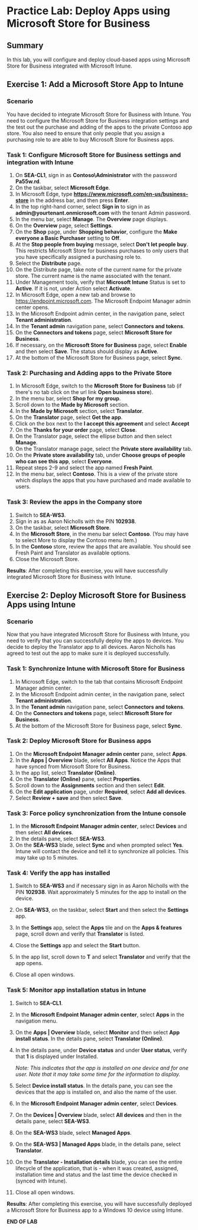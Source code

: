 # Practice Lab: Deploy Apps using Microsoft Store for Business

## Summary

In this lab, you will configure and deploy cloud-based apps using Microsoft Store for Business integrated with Microsoft Intune.

## Exercise 1: Add a Microsoft Store App to Intune

### Scenario

You have decided to integrate Microsoft Store for Business with Intune. You need to configure the Microsoft Store for Business integration settings and the test out the purchase and adding of the apps to the private Contoso app store. You also need to ensure that only people that you assign a purchasing role to are able to buy Microsoft Store for Business apps.

### Task 1: Configure Microsoft Store for Business settings and integration with Intune

1. On **SEA-CL1**, sign in as **Contoso\\Administrator** with the password **Pa55w.rd**.
2. On the taskbar, select **Microsoft Edge**.
3. In Microsoft Edge, type **https://www.microsoft.com/en-us/business-store** in the address bar, and then press **Enter**. 
4. In the top right-hand corner, select **Sign in** to sign in as **admin\@yourtenant.onmicrosoft.com** with the tenant Admin password. 
5. In the menu bar, select **Manage**. The **Overview** page displays.
6. On the **Overview** page, select **Settings**.
7. On the **Shop** page, under **Shopping behavior**, configure the **Make everyone a Basic Purchaser** setting to **Off**. 
8. At the **Stop people from buying** message, select **Don't let people buy**. This restricts Microsoft Store for business purchases to only users that you have specifically assigned a purchasing role to.
9. Select the **Distribute** page.
10. On the Distribute page, take note of the current name for the private store. The current name is the name associated with the tenant.
11. Under Management tools, verify that **Microsoft Intune** Status is set to **Active**. If it is not, under Action select **Activate**.
12. In Microsoft Edge, open a new tab and browse to https://endpoint.microsoft.com. The Microsoft Endpoint Manager admin center opens.
13. In the Microsoft Endpoint admin center, in the navigation pane, select **Tenant administration**.
14. In the **Tenant admin** navigation pane, select **Connectors and tokens**.
15. On the **Connectors and tokens** page, select **Microsoft Store for Business**. 
16. If necessary, on the **Microsoft Store for Business** page, select **Enable** and then select **Save**. The status should display as **Active**.
17. At the bottom of the Microsoft Store for Business page, select **Sync**.

### Task 2: Purchasing and Adding apps to the Private Store 

1.  In Microsoft Edge, switch to the **Microsoft Store for Business** tab (if there's no tab click on the url link **Open business store**).
2.  In the menu bar, select **Shop for my group**.
3.  Scroll down to the **Made by Microsoft** section.
4.  In the **Made by Microsoft** section, select **Translator**.
5.  On the **Translator** page, select **Get the app**.
6.  Click on the box next to the **I accept this agreement** and select **Accept**
7.  On the **Thanks for your order** page, select **Close**.
8.  On the Translator page, select the ellipse button and then select **Manage**.
9.  On the Translator manage page, select the **Private store availability** tab.
10.  On the **Private store availability** tab, under **Choose groups of people who can see this app**, select **Everyone**.
11.  Repeat steps 2-9 and select the app named **Fresh Paint**.
12.  In the menu bar, select **Contoso**. This is a view of the private store which displays the apps that you have purchased and made available to users.

### Task 3: Review the apps in the Company store

1.  Switch to **SEA-WS3**.
2.  Sign in as as Aaron Nicholls with the PIN **102938**. 
3.  On the taskbar, select **Microsoft Store**.
4.  In the **Microsoft Store**, in the menu bar select **Contoso**. (You may have to select More to display the Contoso menu item.)
5.  In the **Contoso** store, review the apps that are available. You should see Fresh Paint and Translator as available options.
6.  Close the Microsoft Store.

**Results**: After completing this exercise, you will have successfully integrated Microsoft Store for Business with Intune.

## Exercise 2: Deploy Microsoft Store for Business Apps using Intune

### Scenario

Now that you have integrated Microsoft Store for Business with Intune, you need to verify that you can successfully deploy the apps to devices. You decide to deploy the Translator app to all devices. Aaron Nicholls has agreed to test out the app to make sure it is deployed successfully.

### Task 1: Synchronize Intune with Microsoft Store for Business

1.  In Microsoft Edge, switch to the tab that contains Microsoft Endpoint Manager admin center.
2.  In the Microsoft Endpoint admin center, in the navigation pane, select **Tenant administration**.
3.  In the **Tenant admin** navigation pane, select **Connectors and tokens**.
4.  On the **Connectors and tokens** page, select **Microsoft Store for Business**. 
5.  At the bottom of the Microsoft Store for Business page, select **Sync**.

### Task 2: Deploy Microsoft Store for Business apps

1.  On the **Microsoft Endpoint Manager admin center** pane, select **Apps**.
2.  In the **Apps | Overview** blade, select **All Apps**. Notice the Apps that have synced from Microsoft Store for Business.
3.  In the app list, select **Translator (Online)**.
4.  On the **Translator (Online)** pane, select **Properties**.
5.  Scroll down to the **Assignments** section and then select **Edit**.
6.  On the **Edit application** page, under **Required**, select **Add all devices**.
7.  Select **Review + save** and then select **Save**.

### Task 3: Force policy synchronization from the Intune console

1.  In the **Microsoft Endpoint Manager admin center**, select **Devices** and then select **All devices**.
2.  In the details pane, select **SEA-WS3**. 
3.  On the **SEA-WS3** blade, select **Sync** and when prompted select **Yes**. Intune will contact the device and tell it to synchronize all policies. This may take up to 5 minutes.

### Task 4: Verify the app has installed

1.  Switch to **SEA-WS3** and if necessary sign in as Aaron Nicholls with the PIN **102938**. Wait approximately 5 minutes for the app to install on the device.

2.  On **SEA-WS3**, on the taskbar, select **Start** and then select the **Settings** app.

3.  In the **Settings** app, select the **Apps** tile and on the **Apps & features** page, scroll down and verify that **Translator** is listed.

4.  Close the **Settings** app and select the **Start** button.

5.  In the app list, scroll down to **T** and select **Translator** and verify that the app opens.

6.  Close all open windows.

### Task 5: Monitor app installation status in Intune

1. Switch to **SEA-CL1**.

2. In the **Microsoft Endpoint Manager admin center**, select **Apps** in the navigation menu.

3. On the **Apps | Overview** blade, select **Monitor** and then select **App install status**. In the details pane, select **Translator (Online)**.

4. In the details pane, under **Device status** and under **User status**, verify that **1** is displayed under Installed. 

   _Note: This indicates that the app is installed on one device and for one user. Note that it may take some time for the information to display._

5. Select **Device install status**. In the details pane, you can see the devices that the app is installed on, and also the name of the user. 

6. In the **Microsoft Endpoint Manager admin center**, select **Devices**.

7. On the **Devices | Overview** blade, select **All devices** and then in the details pane, select **SEA-WS3**.

8. On the **SEA-WS3** blade, select **Managed Apps**.

9. On the **SEA-WS3 | Managed Apps** blade, in the details pane, select **Translator**.

10. On the **Translator - Installation details** blade, you can see the entire lifecycle of the application, that is - when it was created, assigned, installation time and status and the last time the device checked in (synced with Intune).

11. Close all open windows.

**Results**: After completing this exercise, you will have successfully deployed a Microsoft Store for Business app to a Windows 10 device using Intune.

**END OF LAB**
